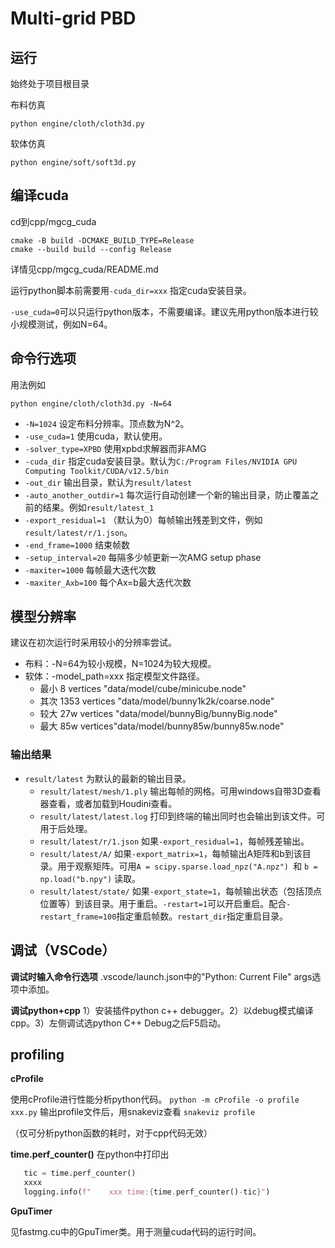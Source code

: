 # Multi-grid PBD

## 运行
始终处于项目根目录

布料仿真
```
python engine/cloth/cloth3d.py
```

软体仿真
```
python engine/soft/soft3d.py
```

## 编译cuda
cd到cpp/mgcg_cuda
```
cmake -B build -DCMAKE_BUILD_TYPE=Release
cmake --build build --config Release
```
详情见cpp/mgcg_cuda/README.md

运行python脚本前需要用`-cuda_dir=xxx` 指定cuda安装目录。

`-use_cuda=0`可以只运行python版本，不需要编译。建议先用python版本进行较小规模测试，例如N=64。


## 命令行选项
用法例如
```
python engine/cloth/cloth3d.py -N=64
```

- `-N=1024` 设定布料分辨率。顶点数为N^2。
- `-use_cuda=1` 使用cuda，默认使用。
- `-solver_type=XPBD` 使用xpbd求解器而非AMG
- `-cuda_dir` 指定cuda安装目录。默认为`C:/Program Files/NVIDIA GPU Computing Toolkit/CUDA/v12.5/bin`
- `-out_dir` 输出目录，默认为`result/latest`
- `-auto_another_outdir=1` 每次运行自动创建一个新的输出目录，防止覆盖之前的结果。例如`result/latest_1`
- `-export_residual=1` （默认为0）每帧输出残差到文件，例如`result/latest/r/1.json`。
- `-end_frame=1000` 结束帧数
- `-setup_interval=20` 每隔多少帧更新一次AMG setup phase
- `-maxiter=1000` 每帧最大迭代次数
- `-maxiter_Axb=100` 每个Ax=b最大迭代次数


## 模型分辨率
建议在初次运行时采用较小的分辨率尝试。
- 布料：-N=64为较小规模，N=1024为较大规模。
- 软体：-model_path=xxx 指定模型文件路径。
    - 最小 8 vertices "data/model/cube/minicube.node"
    - 其次 1353 vertices "data/model/bunny1k2k/coarse.node"
    - 较大 27w vertices "data/model/bunnyBig/bunnyBig.node"
    - 最大 85w vertices"data/model/bunny85w/bunny85w.node"


### 输出结果
- `result/latest` 为默认的最新的输出目录。
  - `result/latest/mesh/1.ply` 输出每帧的网格。可用windows自带3D查看器查看，或者加载到Houdini查看。
  - `result/latest/latest.log` 打印到终端的输出同时也会输出到该文件。可用于后处理。
  - `result/latest/r/1.json` 如果`-export_residual=1`，每帧残差输出。
  - `result/latest/A/` 如果`-export_matrix=1`，每帧输出A矩阵和b到该目录。用于观察矩阵。可用`A = scipy.sparse.load_npz("A.npz") `和 `b = np.load("b.npy")` 读取。
  - `result/latest/state/` 如果`-export_state=1`，每帧输出状态（包括顶点位置等）到该目录。用于重启。`-restart=1`可以开启重启。配合`-restart_frame=100`指定重启帧数。`restart_dir`指定重启目录。


## 调试（VSCode）
**调试时输入命令行选项**
.vscode/launch.json中的"Python: Current File" args选项中添加。

**调试python+cpp**
1）安装插件python c++ debugger。2）以debug模式编译cpp。3）左侧调试选python C++ Debug之后F5启动。

## profiling
 **cProfile**

使用cProfile进行性能分析python代码。
```python -m cProfile -o profile xxx.py```
输出profile文件后，用snakeviz查看
```snakeviz profile```

（仅可分析python函数的耗时，对于cpp代码无效）

 **time.perf_counter()**
 在python中打印出
 ```python
    tic = time.perf_counter()
    xxxx
    logging.info(f"    xxx time:{time.perf_counter()-tic}")
```

**GpuTimer**

见fastmg.cu中的GpuTimer类。用于测量cuda代码的运行时间。